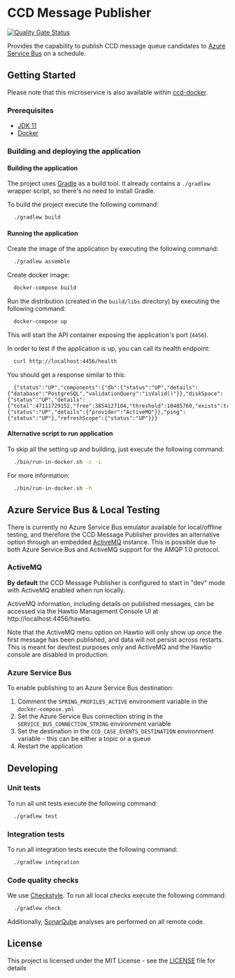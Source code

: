 # CCD Message Publisher

[![Quality Gate Status](https://sonarcloud.io/api/project_badges/measure?project=uk.gov.hmcts.reform%3Accd-message-publisher&metric=alert_status)](https://sonarcloud.io/dashboard?id=uk.gov.hmcts.reform%3Accd-message-publisher)

Provides the capability to publish CCD message queue candidates to [Azure Service Bus](https://azure.microsoft.com/en-gb/services/service-bus/) on a schedule.

## Getting Started

Please note that this microservice is also available within [ccd-docker](https://github.com/hmcts/ccd-docker).

### Prerequisites

- [JDK 11](https://java.com)
- [Docker](https://www.docker.com)

### Building and deploying the application

#### Building the application

The project uses [Gradle](https://gradle.org) as a build tool. It already contains a
`./gradlew` wrapper script, so there's no need to install Gradle.

To build the project execute the following command:

```bash
  ./gradlew build
```

#### Running the application

Create the image of the application by executing the following command:

```bash
  ./gradlew assemble
```

Create docker image:

```bash
  docker-compose build
```

Run the distribution (created in the `build/libs` directory)
by executing the following command:

```bash
  docker-compose up
```

This will start the API container exposing the application's port (`4456`).

In order to test if the application is up, you can call its health endpoint:

```bash
  curl http://localhost:4456/health
```

You should get a response similar to this:

```
  {"status":"UP","components":{"db":{"status":"UP","details":{"database":"PostgreSQL","validationQuery":"isValid()"}},"diskSpace":{"status":"UP","details":{"total":47111729152,"free":3854127104,"threshold":10485760,"exists":true}},"jms":{"status":"UP","details":{"provider":"ActiveMQ"}},"ping":{"status":"UP"},"refreshScope":{"status":"UP"}}}
```

#### Alternative script to run application

To skip all the setting up and building, just execute the following command:

```bash
  ./bin/run-in-docker.sh -c -i
```

For more information:

```bash
  ./bin/run-in-docker.sh -h
```

## Azure Service Bus & Local Testing

There is currently no Azure Service Bus emulator available for local/offline testing, and therefore
the CCD Message Publisher provides an alternative option through an embedded [ActiveMQ](http://activemq.apache.org/)
instance. This is possible due to both Azure Service Bus and ActiveMQ support for the AMQP 1.0 protocol.

### ActiveMQ

**By default** the CCD Message Publisher is configured to start in "dev" mode with ActiveMQ enabled when run locally.

ActiveMQ information, including details on published messages, can be accessed via the 
Hawtio Management Console UI at http://localhost:4456/hawtio.

Note that the ActiveMQ menu option on Hawtio will only show up once the first message has been published, and
data will not persist across restarts. This is meant for dev/test purposes only and ActiveMQ and the Hawtio console
are disabled in production.

### Azure Service Bus

To enable publishing to an Azure Service Bus destination:

1. Comment the `SPRING_PROFILES_ACTIVE` environment variable in the `docker-compose.yml`
1. Set the Azure Service Bus connection string in the `SERVICE_BUS_CONNECTION_STRING` environment variable
1. Set the destination in the `CCD_CASE_EVENTS_DESTINATION` environment variable - this can be either a topic or a queue
1. Restart the application

## Developing

### Unit tests

To run all unit tests execute the following command:
```bash
  ./gradlew test
```

### Integration tests

To run all integration tests execute the following command:
```bash
  ./gradlew integration
```

### Code quality checks
We use [Checkstyle](http://checkstyle.sourceforge.net/). 
To run all local checks execute the following command:

```bash
  ./gradlew check
```

Additionally, [SonarQube](https://sonarcloud.io/dashboard?id=uk.gov.hmcts.reform%3Accd-message-publisher) 
analyses are performed on all remote code.

## License

This project is licensed under the MIT License - see the [LICENSE](LICENSE) file for details

